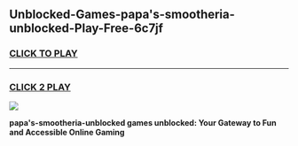 
## Unblocked-Games-papa's-smootheria-unblocked-Play-Free-6c7jf
<h3>
<a href="https://premium76.site?title=papa's-smootheria-unblocked&ref=21A">CLICK TO PLAY</a></h3>
<hr>

<h3>
<a href="https://premium76.site?title=papa's-smootheria-unblocked&ref=21A">CLICK 2 PLAY</a>
  
</h3>

<a href="https://premium76.site?title=papa's-smootheria-unblocked&ref=21A"><img src="https://clearcache.store/games.png"></a>


**papa's-smootheria-unblocked games unblocked: Your Gateway to Fun and Accessible Online Gaming**
